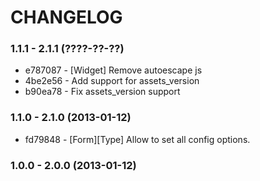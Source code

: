 # CHANGELOG

### 1.1.1 - 2.1.1 (????-??-??)

 * e787087 - [Widget] Remove autoescape js
 * 4be2e56 - Add support for assets_version
 * b90ea78 - Fix assets_version support

### 1.1.0 - 2.1.0 (2013-01-12)

 * fd79848 - [Form][Type] Allow to set all config options.

### 1.0.0 - 2.0.0 (2013-01-12)
